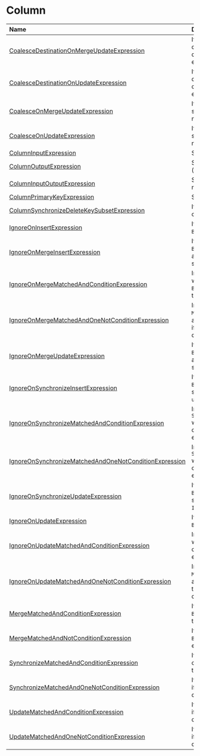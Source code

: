 # Column

| Name                                                                                                                              | Description                                                                                                                                                                                |
|:----------------------------------------------------------------------------------------------------------------------------------|:-------------------------------------------------------------------------------------------------------------------------------------------------------------------------------------------|
|[CoalesceDestinationOnMergeUpdateExpression](options/coalesce-destination-on-merge-update-expression.md)                           | It allows you to update the new value if the database value is null otherwise keep the database value when `BulkMerge` method is executed.                                                |
|[CoalesceDestinationOnUpdateExpression](options/coalesce-destination-on-update-expression.md)                                      | It allows you to update the new value if the database value is null otherwise keep the database value when `BulkUpdate` method is executed.                                               |
|[CoalesceOnMergeUpdateExpression](options/coalesce-on-merge-update-expression.md)                                                  | It allows you to not update any column in if the specified value is `null` and its database value is not null when `BulkMerge` method is executed.                                       |
|[CoalesceOnUpdateExpression](options/coalesce-on-merge-update-expression.md)                                                       | It allows you to not update any column in if the specified value is `null` and its database value is not null when `BulkUpdate` method is executed.                                      |
|[ColumnInputExpression](options/column-input-expression.md)                                                                        | Specifies column that must be inserted/updated.                                                                                                                                            |
|[ColumnOutputExpression](options/column-output-expression.md)                                                                      | Specifies column that must be returned (populated in the entity).                                                                                                                          |
|[ColumnInputOutputExpression](options/column-input-output-expression.md)                                                           | Specifies column that must be inserted/updated & returned (populated in the entity).                                                                                                       |
|[ColumnPrimaryKeyExpression](options/column-primary-key-expression.md)                                                             | Specifies custom properties to use as the key.                                                                                                                                             |
|[ColumnSynchronizeDeleteKeySubsetExpression](options/column-synchronize-delete-key-subset-expression.md)                           | It allows to synchronize (insert/update/delete) only a part of the tables.                                                                                                                 |
|[IgnoreOnInsertExpression](options/ignore-on-insert-expression.md)                                                                 | It allows to ignore some columns when the `BulkInsert` method is executed.                                                                                                                |
|[IgnoreOnMergeInsertExpression](options/ignore-on-merge-insert-expression.md)                                                      | It allows to ignore some columns when the `BulkMerge` method executes the `insert` statement and these columns will only be used in `update` statement.                                  |
|[IgnoreOnMergeMatchedAndConditionExpression](options/ignore-on-merge-matched-and-condition-expression.md)                          | Inverse of `MergeMatchedAndConditionExpression` which allows to perform only the `UPDATE` in the `BulkMerge` if the specified property value is equal to the database value.          |
|[IgnoreOnMergeMatchedAndOneNotConditionExpression](options/ignore-on-merge-matched-and-one-not-condition-expression.md)            | Inverse of `MergeMatchedAndNotConditionExpression` which allows to perform only the `UPDATE` in the `BulkMerge` if the specified property value is not equal to the database value.   |
|[IgnoreOnMergeUpdateExpression](options/ignore-on-merge-update-expression.md)                                                      | It allows to ignore some columns when the `BulkMerge` method executes the `update` statement and these columns will only be used in `insert` statement.                                  |
|[IgnoreOnSynchronizeInsertExpression](options/ignore-on-synchronize-insert-expression.md)                                          | It allows to ignore some columns when the `BulkSynchronize` method executes the `insert` statement and these columns will only be used in `update` statement.                           |
|[IgnoreOnSynchronizeMatchedAndConditionExpression](options/ignore-on-synchronize-matched-and-condition-expression.md)              | Inverse of `SynchronizeMatchedAndConditionExpression` which allows to perform the bulk synchronize operation if the specified property value is not equal to the database value.       |
|[IgnoreOnSynchronizeMatchedAndOneNotConditionExpression](options/ignore-on-synchronize-matched-and-one-not-condition-expression.md)| Inverse of `SynchronizeMatchedAndOneNotConditionExpression` which allows to perform the bulk synchronize operation if the specified property value is not equal to the database value. |
|[IgnoreOnSynchronizeUpdateExpression](options/ignore-on-synchronize-update-expression.md)                                          | It allows you to ignore some columns when the `BulkSynchronize` method executes the `UPDATE` statement and these columns will only be used in `INSERT` statement.                       |
|[IgnoreOnUpdateExpression](options/ignore-on-update-expression.md)                                                                 | It allows you to ignore some columns when the `BulkUpdate` method is executed.                                                                                                            |
|[IgnoreOnUpdateMatchedAndConditionExpression](options/ignore-on-update-matched-and-condition-expression.md)                        | Inverse of `UpdateMatchedAndConditionExpression` which allows to perform the bulk update operation if the specified property value is not equal to the database value.                 |
|[IgnoreOnUpdateMatchedAndOneNotConditionExpression](options/ignore-on-update-matched-and-one-not-condition-expression.md)          | Inverse of `MergeMatchedAndNotConditionExpression` which allows you to perform the bulk update operation if the specified property value is not equal to the database value.           |
|[MergeMatchedAndConditionExpression](options/merge-matched-and-condition-expression.md)                                            | It allows you to perform only the `UPDATE` in the `BulkMerge` if the specified property value is equal to the database value.                                                            |
|[MergeMatchedAndNotConditionExpression](options/merge-matched-and-not-condition-expression.md)                                     | It allows you to perform only the `UPDATE` in the `BulkMerge` if the specified property value is not equal to the database value.                                                        |
|[SynchronizeMatchedAndConditionExpression](options/synchronize-matched-and-condition-expression.md)                                | It allows you to perform the bulk synchronize operation if the specified property value is equal to the database value.                                                                    |
|[SynchronizeMatchedAndOneNotConditionExpression](options/synchronize-matched-and-one-not-condition-expression.md)                  | It allows you to perform the bulk update operation if the specified property value is not equal to the database value.                                                                     |
|[UpdateMatchedAndConditionExpression](options/update-matched-and-condition-expression.md)                                          | It allows you to perform the bulk update operation if the specified property value is equal to the database value.                                                                         |
|[UpdateMatchedAndOneNotConditionExpression](options/update-matched-and-one-not-condition-expression.md)                            | It allows you to perform the bulk update operation if the specified property value is not equal to the database value.                                                                     |
